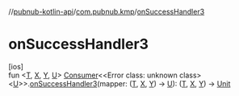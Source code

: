 //[pubnub-kotlin-api](../../index.md)/[com.pubnub.kmp](index.md)/[onSuccessHandler3](on-success-handler3.md)

# onSuccessHandler3

[ios]\
fun &lt;[T](on-success-handler3.md), [X](on-success-handler3.md), [Y](on-success-handler3.md), [U](on-success-handler3.md)&gt; [Consumer](../com.pubnub.api.v2.callbacks/-consumer/index.md)&lt;<!---  GfmCommand {"@class":"org.jetbrains.dokka.gfm.ResolveLinkGfmCommand","dri":{"packageName":"","classNames":"<Error class: unknown class>","callable":null,"target":{"@class":"org.jetbrains.dokka.links.PointingToDeclaration"},"extra":null}} --->&lt;Error class: unknown class&gt;<!--- --->&lt;[U](on-success-handler3.md)&gt;&gt;.[onSuccessHandler3](on-success-handler3.md)(mapper: ([T](on-success-handler3.md), [X](on-success-handler3.md), [Y](on-success-handler3.md)) -&gt; [U](on-success-handler3.md)): ([T](on-success-handler3.md), [X](on-success-handler3.md), [Y](on-success-handler3.md)) -&gt; [Unit](https://kotlinlang.org/api/latest/jvm/stdlib/kotlin/-unit/index.html)

